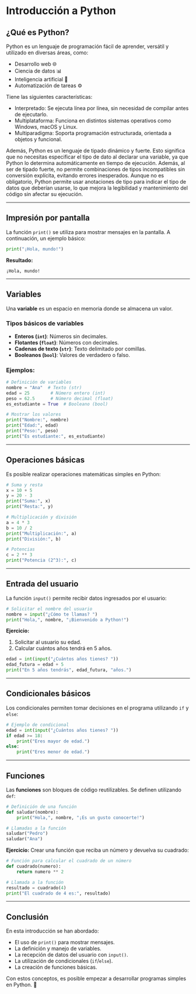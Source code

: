 # Introducción a Python


## **¿Qué es Python?**
Python es un lenguaje de programación fácil de aprender, versátil y utilizado en diversas áreas, como:
- Desarrollo web 🌐
- Ciencia de datos 📊
- Inteligencia artificial 🤖
- Automatización de tareas ⚙️

Tiene las siguientes características:

- Interpretado: Se ejecuta línea por línea, sin necesidad de compilar antes de ejecutarlo.
- Multiplataforma: Funciona en distintos sistemas operativos como Windows, macOS y Linux.
- Multiparadigma: Soporta programación estructurada, orientada a objetos y funcional.

Además, Python es un lenguaje de tipado dinámico y fuerte. Esto significa que no necesitas especificar el tipo de dato al declarar una variable, ya que Python lo determina automáticamente en tiempo de ejecución. Además, al ser de tipado fuerte, no permite combinaciones de tipos incompatibles sin conversión explícita, evitando errores inesperados. Aunque no es obligatorio, Python permite usar anotaciones de tipo para indicar el tipo de datos que deberían usarse, lo que mejora la legibilidad y mantenimiento del código sin afectar su ejecución.


---

## **Impresión por pantalla**
La función `print()` se utiliza para mostrar mensajes en la pantalla. A continuación, un ejemplo básico:

```python
print("¡Hola, mundo!")
```

**Resultado:**
```
¡Hola, mundo!
```

---

## **Variables**
Una **variable** es un espacio en memoria donde se almacena un valor.

### **Tipos básicos de variables**
- **Enteros (`int`)**: Números sin decimales.
- **Flotantes (`float`)**: Números con decimales.
- **Cadenas de texto (`str`)**: Texto delimitado por comillas.
- **Booleanos (`bool`)**: Valores de verdadero o falso.

### **Ejemplos:**
```python
# Definición de variables
nombre = "Ana"  # Texto (str)
edad = 25        # Número entero (int)
peso = 62.5      # Número decimal (float)
es_estudiante = True  # Booleano (bool)

# Mostrar los valores
print("Nombre:", nombre)
print("Edad:", edad)
print("Peso:", peso)
print("Es estudiante:", es_estudiante)
```

---

## **Operaciones básicas**
Es posible realizar operaciones matemáticas simples en Python:

```python
# Suma y resta
x = 10 + 5
y = 20 - 3
print("Suma:", x)
print("Resta:", y)

# Multiplicación y división
a = 4 * 3
b = 10 / 2
print("Multiplicación:", a)
print("División:", b)

# Potencias
c = 2 ** 3
print("Potencia (2^3):", c)
```

---

## **Entrada del usuario**
La función `input()` permite recibir datos ingresados por el usuario:

```python
# Solicitar el nombre del usuario
nombre = input("¿Cómo te llamas? ")
print("Hola,", nombre, "¡Bienvenido a Python!")
```

**Ejercicio:**
1. Solicitar al usuario su edad.
2. Calcular cuántos años tendrá en 5 años.

```python
edad = int(input("¿Cuántos años tienes? "))
edad_futura = edad + 5
print("En 5 años tendrás", edad_futura, "años.")
```

---

## **Condicionales básicos**
Los condicionales permiten tomar decisiones en el programa utilizando `if` y `else`:

```python
# Ejemplo de condicional
edad = int(input("¿Cuántos años tienes? "))
if edad >= 18:
    print("Eres mayor de edad.")
else:
    print("Eres menor de edad.")
```

---

## **Funciones**
Las **funciones** son bloques de código reutilizables. Se definen utilizando `def`:

```python
# Definición de una función
def saludar(nombre):
    print("Hola,", nombre, "¡Es un gusto conocerte!")

# Llamadas a la función
saludar("Pedro")
saludar("Ana")
```

**Ejercicio:**
Crear una función que reciba un número y devuelva su cuadrado:

```python
# Función para calcular el cuadrado de un número
def cuadrado(numero):
    return numero ** 2

# Llamada a la función
resultado = cuadrado(4)
print("El cuadrado de 4 es:", resultado)
```

---

## **Conclusión**
En esta introducción se han abordado:
- El uso de `print()` para mostrar mensajes.
- La definición y manejo de variables.
- La recepción de datos del usuario con `input()`.
- La utilización de condicionales (`if`/`else`).
- La creación de funciones básicas.

Con estos conceptos, es posible empezar a desarrollar programas simples en Python. 🐍

